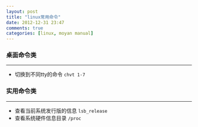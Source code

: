 ```yaml
---
layout: post
title: "linux常用命令"
date: 2012-12-31 23:47
comments: true
categories: [linux, moyan manual]
---
```


### 桌面命令类
----

* 切换到不同tty的命令 `chvt 1-7`

### 实用命令类
----
* 查看当前系统发行版的信息 `lsb_release`
* 查看系统硬件信息目录 `/proc`
